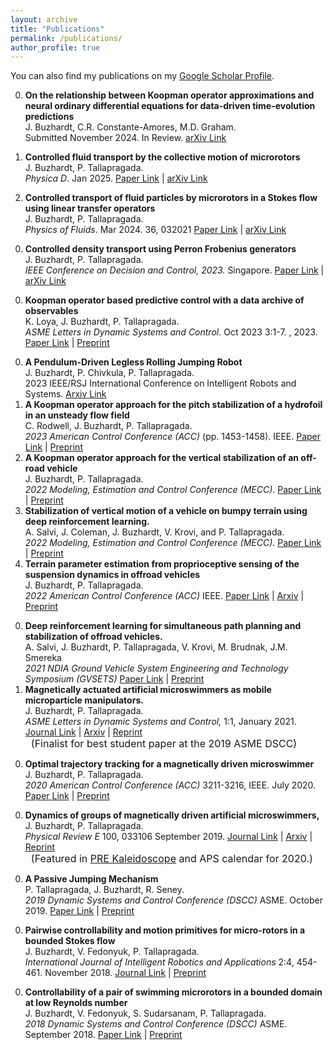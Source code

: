 ```yaml
---
layout: archive
title: "Publications"
permalink: /publications/
author_profile: true
---
```


You can also find my publications on my [Google Scholar Profile](https://scholar.google.com/citations?user=R4MrBr4AAAAJ).

0. **On the relationship between Koopman operator approximations and neural ordinary differential equations for data-driven time-evolution predictions** \
   J. Buzhardt, C.R. Constante-Amores, M.D. Graham. \
  Submitted November 2024.  In Review. [arXiv Link](https://arxiv.org/abs/2411.12940) 

0. **Controlled fluid transport by the collective motion of microrotors** \
   J. Buzhardt, P. Tallapragada. \
   _Physica D_. Jan 2025. [Paper Link](https://doi.org/10.1016/j.physd.2025.134536) | [arXiv Link](https://arxiv.org/abs/2409.04468) 

0. **Controlled transport of fluid particles by microrotors in a Stokes flow using linear transfer operators** \
   J. Buzhardt, P. Tallapragada. \
  _Physics of Fluids_. Mar 2024. 36, 032021 [Paper Link](https://doi.org/10.1063/5.0195528) | [arXiv Link](https://arxiv.org/abs/2310.17832) 
  <!-- # -->
0. **Controlled density transport using Perron Frobenius generators** \
    J. Buzhardt, P. Tallapragada. \
  _IEEE Conference on Decision and Control, 2023._ Singapore. [Paper Link](https://doi.org/10.1109/CDC49753.2023.10383941) | [arXiv Link](https://arxiv.org/abs/2304.13829) 
  <!-- # -->
0. **Koopman operator based predictive control with a data archive of observables** \
   K. Loya, J. Buzhardt, P. Tallapragada. \
   _ASME Letters in Dynamic Systems and Control_. Oct 2023 3:1-7.
  , 2023. [Paper Link](https://doi.org/10.1115/1.4063604) | [Preprint](/files/MECC2023_LBT.pdf) 
  <!-- # -->
0. **A Pendulum-Driven Legless Rolling Jumping Robot** \
   J. Buzhardt, P. Chivkula, P. Tallapragada. \
   2023 IEEE/RSJ International Conference on Intelligent Robots and Systems. [Arxiv Link](https://arxiv.org/abs/2304.11527)  
   <!-- # -->
0. **A Koopman operator approach for the pitch stabilization of a hydrofoil in an unsteady flow field** \
   C. Rodwell, J. Buzhardt, P. Tallapragada. \
   _2023 American Control Conference (ACC)_ (pp. 1453-1458). IEEE. [Paper Link](https://doi.org/10.23919/ACC55779.2023.10156189) | [Preprint](/files/rbt_acc2023_KMPC.pdf) 
   <!-- # -->
0. **A Koopman operator approach for the vertical stabilization of an off-road vehicle** \
   J. Buzhardt, P. Tallapragada. \
   _2022 Modeling, Estimation and Control Conference (MECC)_. [Paper Link](https://doi.org/10.1016/j.ifacol.2022.11.260) | [Preprint](/files/MECC2022_bt.pdf)  
   <!-- # -->
0. **Stabilization of vertical motion of a vehicle on bumpy terrain using deep reinforcement learning.** \
   A. Salvi, J. Coleman, J. Buzhardt, V. Krovi, and P. Tallapragada. \
   _2022 Modeling, Estimation and Control Conference (MECC)_. [Paper Link](https://doi.org/10.1016/j.ifacol.2022.11.197) |  [Preprint](/files/MECC2022_sbckt.pdf)
   <!-- # -->
0. **Terrain parameter estimation from proprioceptive sensing of the suspension dynamics in offroad vehicles** \
   J. Buzhardt, P. Tallapragada. \
   _2022 American Control Conference (ACC)_ IEEE. [Paper Link](https://doi.org/10.23919/ACC53348.2022.9867793) | [Arxiv](https://arxiv.org/abs/2202.04727) | [Preprint](/files/bt_estimation_acc2022.pdf)
<!-- # -->
0. **Deep reinforcement learning for simultaneous path planning and stabilization of offroad vehicles.** \
   A. Salvi, J. Buzhardt, P. Tallapragada, V. Krovi, M. Brudnak, J.M. Smereka \
   _2021 NDIA Ground Vehicle System Engineering and Technology Symposium (GVSETS)_ [Paper Link](https://shorturl.at/eiHIK) | [Preprint](/files/gvsets2021_offroadRL.pdf)
   <!-- # -->
0. **Magnetically actuated artificial microswimmers as mobile microparticle manipulators.** \
   J. Buzhardt,  P. Tallapragada. \
   _ASME Letters in Dynamic Systems and Control,_ 1:1, January 2021. [Journal Link](https://doi.org/10.1115/1.4046581) | [Arxiv](https://arxiv.org/abs/1909.05646) | [Reprint](/files/bt_dscl_2021.pdf)<br />
   <span><font size="3"> &nbsp; (Finalist for best student paper at the 2019 ASME DSCC)  </font></span>
<!-- # -->
0. **Optimal trajectory tracking for a magnetically driven microswimmer** \
   J. Buzhardt, P. Tallapragada. \
   _2020 American Control Conference (ACC)_ 3211-3216, IEEE. July 2020. [Paper Link](https://doi.org/10.23919/ACC45564.2020.9147973) | [Preprint](/files/bt_acc2020.pdf)
<!-- # -->
0. **Dynamics of groups of magnetically driven artificial microswimmers,** \
    J. Buzhardt, P. Tallapragada. \
    _Physical Review E_ 100, 033106 September 2019. [Journal Link](https://www.doi.org/10.1103/PhysRevE.100.033106) | [Arxiv](https://arxiv.org/abs/1906.12049) | [Reprint](/files/bt_pre2019.pdf) <br />
   <span><font size="3"> &nbsp; (Featured in <a href="https://journals.aps.org/pre/kaleidoscope/September2019">PRE Kaleidoscope</a> and APS calendar for 2020.)  </font></span>
<!-- # -->
0. **A Passive Jumping Mechanism** \
   P. Tallapragada, J. Buzhardt, R. Seney. \
   _2019 Dynamic Systems and Control Conference (DSCC)_ ASME. October 2019. [Paper Link](https://doi.org/10.1115/DSCC2019-9194) | [Preprint](/files/tbs_dscc2019.pdf)
<!-- # -->
0. **Pairwise controllability and motion primitives for micro-rotors in a bounded Stokes flow** \
   J. Buzhardt, V. Fedonyuk, P. Tallapragada. \
   _International Journal of Intelligent Robotics and Applications_ 2:4, 454-461. November 2018. [Journal Link](https://doi.org/10.1007/s41315-018-0075-5) | [Preprint](/files/ijira_bft_2018_v2.pdf)
<!-- # -->
0. **Controllability of a pair of swimming microrotors in a bounded domain at low Reynolds number** \
   J. Buzhardt, V. Fedonyuk, S. Sudarsanam, P. Tallapragada. \
   _2018 Dynamic Systems and Control Conference (DSCC)_ ASME. September 2018. [Paper Link](https://doi.org/10.1115/DSCC2018-9013) | [Preprint](/files/bfst_dscc_2018.pdf)
<!-- # -->
    

<!-- {if author.googlescholar }
  You can also find my articles on <a href="{{author.googlescholar}}">my Google Scholar profile</a>.
{endif } -->

<!-- {% include base_path %}

{% for post in site.publications reversed %}
  {% include archive-single.html %}
{% endfor %} -->
